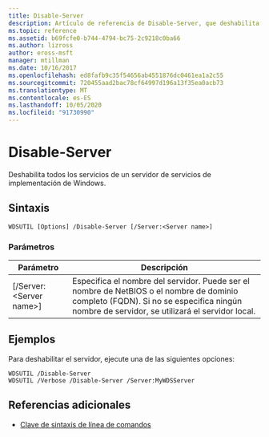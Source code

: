 ```yaml
---
title: Disable-Server
description: Artículo de referencia de Disable-Server, que deshabilita todos los servicios de un servidor de servicios de implementación de Windows.
ms.topic: reference
ms.assetid: b69fcfe0-b744-4794-bc75-2c9218c0ba66
ms.author: lizross
author: eross-msft
manager: mtillman
ms.date: 10/16/2017
ms.openlocfilehash: ed8fafb9c35f54656ab4551876dc0461ea1a2c55
ms.sourcegitcommit: 720455aad2bac78cf64997d196a13f35ea0acb73
ms.translationtype: MT
ms.contentlocale: es-ES
ms.lasthandoff: 10/05/2020
ms.locfileid: "91730990"
---
```

# <a name="disable-server"></a>Disable-Server

Deshabilita todos los servicios de un servidor de servicios de implementación de Windows.

## <a name="syntax"></a>Sintaxis

```
WDSUTIL [Options] /Disable-Server [/Server:<Server name>]
```

### <a name="parameters"></a>Parámetros

|Parámetro|Descripción|
|---------|-----------|
|[/Server:\<Server name>]|Especifica el nombre del servidor. Puede ser el nombre de NetBIOS o el nombre de dominio completo (FQDN). Si no se especifica ningún nombre de servidor, se utilizará el servidor local.|

## <a name="examples"></a>Ejemplos

Para deshabilitar el servidor, ejecute una de las siguientes opciones:
```
WDSUTIL /Disable-Server
WDSUTIL /Verbose /Disable-Server /Server:MyWDSServer
```

## <a name="additional-references"></a>Referencias adicionales

- [Clave de sintaxis de línea de comandos](command-line-syntax-key.md)

